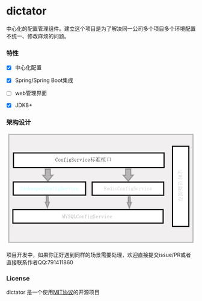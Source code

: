 # dictator

中心化的配置管理组件。建立这个项目是为了解决同一公司多个项目多个环境配置不统一、修改麻烦的问题。

### 特性

- [x] 中心化配置

- [x] Spring/Spring Boot集成

- [ ] web管理界面

- [x] JDK8+


### 架构设计
![结构图(朴素黑白版)](./docs/images/arch.png)

项目开发中，如果你正好遇到同样的场景需要处理，欢迎直接提交issue/PR或者直接联系作者QQ:791411860

### License

dictator 是一个使用[MIT协议](LICENSE)的开源项目